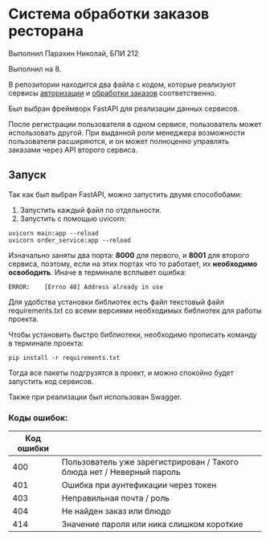 # Система обработки заказов ресторана
Выполнил Парахин Николай, БПИ 212

Выполнил на 8.

В репозитории находится два файла с кодом, которые реализуют сервисы
[авторизации](main.py) и [обработки заказов](order_service.py) соответственно.

Был выбран фреймворк FastAPI для реализации данных сервисов.

После регистрации пользователя в одном сервисе, пользователь
может использовать другой. При выданной роли менеджера возможности 
пользователя расширяются, и он может полноценно управлять заказами через
API второго сервиса.

## Запуск

Так как был выбран FastAPI, можно запустить двумя способобами:
1) Запустить каждый файл по отдельности.
2) Запустить с помощью uvicorn:

```shell
uvicorn main:app --reload
uvicorn order_service:app --reload
```

Изначально заняты два порта: __8000__ для первого, и __8001__ для второго сервиса,
поэтому, если на этих портах что то работает, их __необходимо освободить__.
Иначе в терминале всплывет ошибка:

```console
ERROR:    [Errno 48] Address already in use
```

Для удобства установки библиотек есть файл текстовый файл
requirements.txt со всеми версиями необходимых библиотек для работы проекта.

Чтобы установить быстро библиотеки, необходимо прописать 
команду в терминале проекта:

```shell
pip install -r requirements.txt
```

Тогда все пакеты подгрузятся в проект, и можно спокойно будет 
запустить код сервисов.

Также при реализации был использован Swagger.

### Коды ошибок:
| Код ошибки |                                                                       |
|-----------|-----------------------------------------------------------------------|
| 400       | Пользователь уже зарегистрирован / Такого блюда нет / Неверный пароль |
| 401       | Ошибка при аунтефикации через токен                                   |
| 403       | Неправильная почта / роль                                             |
| 404       | Не найден заказ или блюдо                                             |
| 414       | Значение пароля или ника слишком короткие                             |
